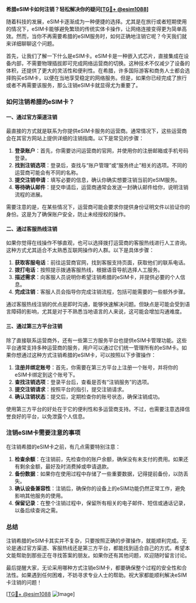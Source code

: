 **希腊eSIM卡如何注销？轻松解决你的疑问[[TG💪+ @esim1088](https://t.me/s/esim1088)]**

随着科技的发展，eSIM卡逐渐成为一种便捷的选择。尤其是在旅行或者短期使用的情况下，eSIM卡能够避免繁琐的传统实体卡操作，让网络连接变得更为简单高效。然而，当你不再需要希腊的eSIM服务时，如何正确地注销它呢？今天我们就来详细聊聊这个问题。

首先，让我们了解一下什么是eSIM卡。eSIM卡是一种嵌入式芯片，直接集成在设备内部，不需要物理插拔即可完成网络运营商的切换。这种技术不仅减少了设备的体积，还提供了更大的灵活性和便利性。在希腊，许多国际游客和商务人士都会选择购买eSIM卡，以便在当地享受稳定的网络服务。但是，如果你已经完成了旅行或者不再需要该服务，那么注销eSIM卡就显得尤为重要了。

### 如何注销希腊的eSIM卡？

#### 一、通过官方渠道注销

最直接的方式就是联系为你提供eSIM卡服务的运营商。通常情况下，这些运营商会在其官方网站上提供详细的注销指南。以下是常见的步骤：

1. **登录账户**：首先，你需要访问运营商的官网，并使用你的注册邮箱或手机号码登录。
2. **找到注销选项**：登录后，查找与“账户管理”或“服务终止”相关的选项。不同的运营商可能会有不同的名称。
3. **提交注销申请**：填写必要的信息，确认你确实想要注销当前的eSIM服务。
4. **等待确认邮件**：提交申请后，运营商通常会发送一封确认邮件给你，说明注销流程的进展。

需要注意的是，在某些情况下，运营商可能会要求你提供身份证明文件以验证你的身份。这是为了确保账户安全，防止未经授权的操作。

#### 二、通过客服热线注销

如果你觉得在线操作不够直观，也可以选择拨打运营商的客服热线进行人工咨询。这种方式尤其适合不太熟悉互联网操作的人群。以下是具体步骤：

1. **获取客服电话**：前往运营商官网，找到客服支持页面，获取他们的联系电话。
2. **拨打电话**：按照提示拨通客服热线，根据语音导航选择人工服务。
3. **描述需求**：向客服人员说明你希望注销希腊的eSIM卡，并提供必要的个人信息。
4. **完成注销**：客服人员会指导你完成注销流程，包括可能需要的一些额外步骤。

通过客服热线注销的优点是即时沟通，能够快速解决问题。但缺点是可能会受到语言障碍的影响，尤其是对于不熟悉当地语言的人来说，这可能会增加沟通难度。

#### 三、通过第三方平台注销

除了直接联系运营商外，还有一些第三方服务平台也提供eSIM卡管理功能。这些平台通常支持多种运营商的服务，用户可以通过它们统一管理所有的eSIM卡。如果你想通过这种方式注销希腊的eSIM卡，可以按照以下步骤操作：

1. **注册并绑定账号**：首先，你需要在第三方平台上注册一个账号，并将你的eSIM卡绑定到这个账号下。
2. **查找注销选项**：登录平台后，查看是否有“注销服务”的选项。
3. **提交注销请求**：按照平台的指引，提交注销请求。
4. **确认注销状态**：提交后，定期检查你的账号状态，确保注销成功。

使用第三方平台的好处在于它的便利性和多运营商支持。不过，也需要注意选择信誉良好的平台，以免泄露个人信息。

### 注销eSIM卡需要注意的事项

在注销希腊的eSIM卡之前，有几点需要特别注意：

1. **检查余额**：在注销前，先检查你的账户余额，确保没有未支付的费用。如果还有剩余金额，最好及时消费掉或申请退款。
2. **备份数据**：如果你在使用过程中存储了一些重要数据，记得提前备份，以防丢失。
3. **确认设备兼容性**：注销后，确保你的设备上的eSIM功能仍然正常工作，避免影响其他服务的使用。
4. **保留记录**：在整个注销过程中，保留所有相关的电子邮件、短信或通话记录，以备后续查询之需。

### 总结

注销希腊的eSIM卡其实并不复杂，只要按照正确的步骤操作，就能顺利完成。无论是通过官方渠道、客服热线还是第三方平台，都能找到适合自己的方式。希望本文能帮助到那些正在寻找答案的朋友。如果你还有其他问题，欢迎随时留言讨论。

最后提醒大家，无论采用哪种方式注销eSIM卡，都要确保整个过程的安全性和合法性。如果遇到任何困难，不妨寻求专业人士的帮助。祝大家都能顺利解决eSIM卡注销的问题！

[[TG💪+ @esim1088](https://t.me/s/esim1088) ![Image](https://i.postimg.cc/4NQfJmqS/Snipaste-2025-05-13-00-14-12.png)]